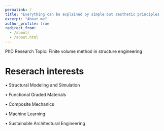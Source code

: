 ```yaml
---
permalink: /
title: "Everything can be explained by simple but aesthetic principles which are the inner beauty of the mother nature."
excerpt: "About me"
author_profile: true
redirect_from: 
  - /about/
  - /about.html
---
```


PhD Research Topic: Finite volume method in structure engineering

Reserach interests
======
•	Structural Modeling and Simulation

•	Functional Graded Materials

•	Composite Mechanics

•	Machine Learning

•	Sustainable Architectural Engineering


